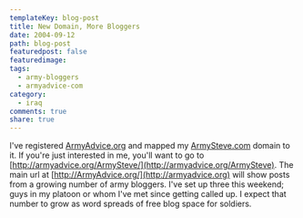 ```yaml
---
templateKey: blog-post
title: New Domain, More Bloggers
date: 2004-09-12
path: blog-post
featuredpost: false
featuredimage:
tags:
  - army-bloggers
  - armyadvice-com
category:
  - iraq
comments: true
share: true
---
```


I've registered [ArmyAdvice.org](http://armyadvice.org) and mapped my [ArmySteve.com](http://aspadvice.org/armysteve) domain to it. If you're just interested in me, you'll want to go to [http://armyadvice.org/ArmySteve/](http://armyadvice.org/ArmySteve). The main url at [http://ArmyAdvice.org/](http://armyadvice.org) will show posts from a growing number of army bloggers. I've set up three this weekend; guys in my platoon or whom I've met since getting called up. I expect that number to grow as word spreads of free blog space for soldiers.
